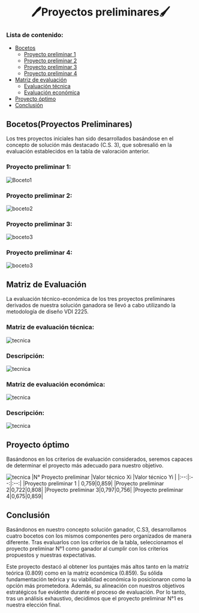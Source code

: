 <h1 align="center">🖊Proyectos preliminares🖌</h1>

### Lista de contenido:
* [Bocetos](#bocetosproyectos-preliminares)
  * [Proyecto preliminar 1](#proyecto-preliminar-1)
  * [Proyecto preliminar 2](#proyecto-preliminar-2)
  * [Proyecto preliminar 3](#proyecto-preliminar-3)
  * [Proyecto preliminar 4](#proyecto-preliminar-4)
* [Matriz de evaluación](#matriz-de-evaluación)
    * [Evaluación técnica](#matriz-de-evaluación-técnica)
    * [Evaluación económica](#matriz-de-evaluación-económica)
* [Proyecto óptimo](#proyecto-óptimo) 
* [Conclusión](#conclusión)   

## Bocetos(Proyectos Preliminares)
Los tres proyectos iniciales han sido desarrollados basándose en el concepto de solución más destacado (C.S. 3), que sobresalió en la evaluación establecidos en la tabla de valoración anterior.
### Proyecto preliminar 1:
![Boceto1](../../../Imagenes/img_hito1/boceto1.png)
### Proyecto preliminar 2:
![boceto2](../../../Imagenes/img_hito1/boceto2.png)
### Proyecto preliminar 3:
![boceto3](../../../Imagenes/img_hito1/boceto3.png)
### Proyecto preliminar 4:
![boceto3](../../../Imagenes/img_hito1/boceto4.png)

## Matriz de Evaluación
La evaluación técnico-económica de los tres proyectos preliminares derivados de nuestra solución ganadora se llevó a cabo utilizando la metodología de diseño VDI 2225.
### Matriz de evaluación técnica:
![tecnica](../../../Imagenes/img_hito1/tecn.jpg)
### Descripción: 
![tecnica](../../../Imagenes/img_hito1/dif_tecn.png)
### Matriz de evaluación económica:
![tecnica](../../../Imagenes/img_hito1/eco.png)
### Descripción:
![tecnica](../../../Imagenes/img_hito1/dif_eco.png)
## Proyecto óptimo
 Basándonos en los criterios de evaluación considerados, seremos capaces de determinar el proyecto más adecuado para nuestro objetivo.

![tecnica](../../../Imagenes/img_hito1/proyect.png)
|N° Proyecto preliminar |Valor técnico Xi |Valor técnico Yi |
|:--:|:--:|:--:|
|Proyecto preliminar 1 | 0,759|0,859| 
|Proyecto preliminar 2|0,722|0,808|
|Proyecto preliminar 3|0,797|0,756|
|Proyecto preliminar 4|0,675|0,859|


## Conclusión
Basándonos en nuestro concepto solución ganador, C.S3, desarrollamos cuatro bocetos con los mismos componentes pero organizados de manera diferente. Tras evaluarlos con los criterios de la tabla, seleccionamos el proyecto preliminar N°1 como ganador al cumplir con los criterios propuestos y nuestras expectativas.



Este proyecto destacó al obtener los puntajes más altos tanto en la matriz teórica (0.809) como en la matriz económica (0.859). Su sólida fundamentación teórica y su viabilidad económica lo posicionaron como la opción más prometedora. Además, su alineación con nuestros objetivos estratégicos fue evidente durante el proceso de evaluación. Por lo tanto, tras un análisis exhaustivo, decidimos que el proyecto preliminar N°1 es nuestra elección final.
